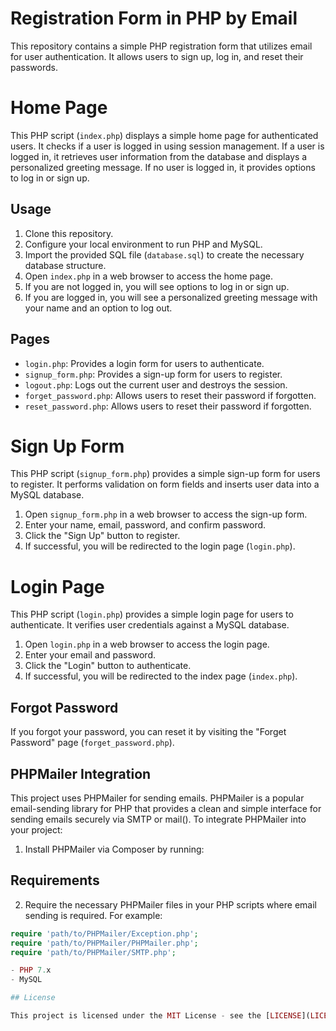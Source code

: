 # Registration Form in PHP by Email
This repository contains a simple PHP registration form that utilizes email for user authentication. It allows users to sign up, log in, and reset their passwords.

# Home Page

This PHP script (`index.php`) displays a simple home page for authenticated users. It checks if a user is logged in using session management. If a user is logged in, it retrieves user information from the database and displays a personalized greeting message. If no user is logged in, it provides options to log in or sign up.

## Usage

1. Clone this repository.
2. Configure your local environment to run PHP and MySQL.
3. Import the provided SQL file (`database.sql`) to create the necessary database structure.
4. Open `index.php` in a web browser to access the home page.
5. If you are not logged in, you will see options to log in or sign up.
6. If you are logged in, you will see a personalized greeting message with your name and an option to log out.

## Pages

- `login.php`: Provides a login form for users to authenticate.
- `signup_form.php`: Provides a sign-up form for users to register.
- `logout.php`: Logs out the current user and destroys the session.
- `forget_password.php`: Allows users to reset their password if forgotten.
- `reset_password.php`: Allows users to reset their password if forgotten.


# Sign Up Form

This PHP script (`signup_form.php`) provides a simple sign-up form for users to register. It performs validation on form fields and inserts user data into a MySQL database.

1. Open `signup_form.php` in a web browser to access the sign-up form.
2. Enter your name, email, password, and confirm password.
3. Click the "Sign Up" button to register.
4. If successful, you will be redirected to the login page (`login.php`).
   
# Login Page

This PHP script (`login.php`) provides a simple login page for users to authenticate. It verifies user credentials against a MySQL database.

1. Open `login.php` in a web browser to access the login page.
2. Enter your email and password.
3. Click the "Login" button to authenticate.
4. If successful, you will be redirected to the index page (`index.php`).

## Forgot Password

If you forgot your password, you can reset it by visiting the "Forget Password" page (`forget_password.php`).

## PHPMailer Integration

This project uses PHPMailer for sending emails. PHPMailer is a popular email-sending library for PHP that provides a clean and simple interface for sending emails securely via SMTP or mail(). To integrate PHPMailer into your project:

1. Install PHPMailer via Composer by running:
## Requirements

2. Require the necessary PHPMailer files in your PHP scripts where email sending is required. For example:
```php
require 'path/to/PHPMailer/Exception.php';
require 'path/to/PHPMailer/PHPMailer.php';
require 'path/to/PHPMailer/SMTP.php';

- PHP 7.x
- MySQL

## License

This project is licensed under the MIT License - see the [LICENSE](LICENSE) file for details.
